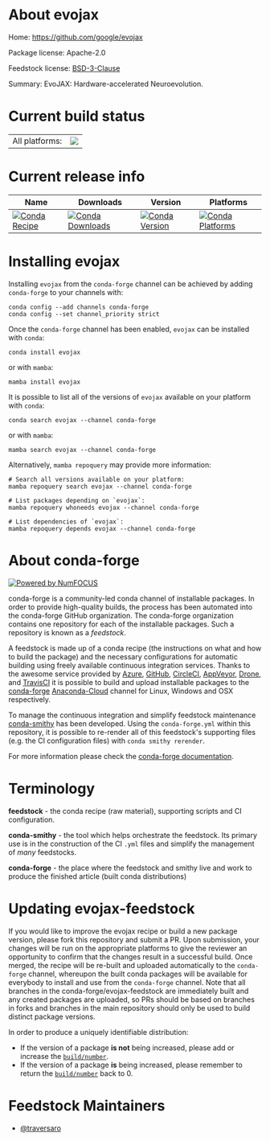 About evojax
============

Home: https://github.com/google/evojax

Package license: Apache-2.0

Feedstock license: [BSD-3-Clause](https://github.com/conda-forge/evojax-feedstock/blob/main/LICENSE.txt)

Summary: EvoJAX: Hardware-accelerated Neuroevolution.

Current build status
====================


<table><tr><td>All platforms:</td>
    <td>
      <a href="https://dev.azure.com/conda-forge/feedstock-builds/_build/latest?definitionId=15442&branchName=main">
        <img src="https://dev.azure.com/conda-forge/feedstock-builds/_apis/build/status/evojax-feedstock?branchName=main">
      </a>
    </td>
  </tr>
</table>

Current release info
====================

| Name | Downloads | Version | Platforms |
| --- | --- | --- | --- |
| [![Conda Recipe](https://img.shields.io/badge/recipe-evojax-green.svg)](https://anaconda.org/conda-forge/evojax) | [![Conda Downloads](https://img.shields.io/conda/dn/conda-forge/evojax.svg)](https://anaconda.org/conda-forge/evojax) | [![Conda Version](https://img.shields.io/conda/vn/conda-forge/evojax.svg)](https://anaconda.org/conda-forge/evojax) | [![Conda Platforms](https://img.shields.io/conda/pn/conda-forge/evojax.svg)](https://anaconda.org/conda-forge/evojax) |

Installing evojax
=================

Installing `evojax` from the `conda-forge` channel can be achieved by adding `conda-forge` to your channels with:

```
conda config --add channels conda-forge
conda config --set channel_priority strict
```

Once the `conda-forge` channel has been enabled, `evojax` can be installed with `conda`:

```
conda install evojax
```

or with `mamba`:

```
mamba install evojax
```

It is possible to list all of the versions of `evojax` available on your platform with `conda`:

```
conda search evojax --channel conda-forge
```

or with `mamba`:

```
mamba search evojax --channel conda-forge
```

Alternatively, `mamba repoquery` may provide more information:

```
# Search all versions available on your platform:
mamba repoquery search evojax --channel conda-forge

# List packages depending on `evojax`:
mamba repoquery whoneeds evojax --channel conda-forge

# List dependencies of `evojax`:
mamba repoquery depends evojax --channel conda-forge
```


About conda-forge
=================

[![Powered by
NumFOCUS](https://img.shields.io/badge/powered%20by-NumFOCUS-orange.svg?style=flat&colorA=E1523D&colorB=007D8A)](https://numfocus.org)

conda-forge is a community-led conda channel of installable packages.
In order to provide high-quality builds, the process has been automated into the
conda-forge GitHub organization. The conda-forge organization contains one repository
for each of the installable packages. Such a repository is known as a *feedstock*.

A feedstock is made up of a conda recipe (the instructions on what and how to build
the package) and the necessary configurations for automatic building using freely
available continuous integration services. Thanks to the awesome service provided by
[Azure](https://azure.microsoft.com/en-us/services/devops/), [GitHub](https://github.com/),
[CircleCI](https://circleci.com/), [AppVeyor](https://www.appveyor.com/),
[Drone](https://cloud.drone.io/welcome), and [TravisCI](https://travis-ci.com/)
it is possible to build and upload installable packages to the
[conda-forge](https://anaconda.org/conda-forge) [Anaconda-Cloud](https://anaconda.org/)
channel for Linux, Windows and OSX respectively.

To manage the continuous integration and simplify feedstock maintenance
[conda-smithy](https://github.com/conda-forge/conda-smithy) has been developed.
Using the ``conda-forge.yml`` within this repository, it is possible to re-render all of
this feedstock's supporting files (e.g. the CI configuration files) with ``conda smithy rerender``.

For more information please check the [conda-forge documentation](https://conda-forge.org/docs/).

Terminology
===========

**feedstock** - the conda recipe (raw material), supporting scripts and CI configuration.

**conda-smithy** - the tool which helps orchestrate the feedstock.
                   Its primary use is in the construction of the CI ``.yml`` files
                   and simplify the management of *many* feedstocks.

**conda-forge** - the place where the feedstock and smithy live and work to
                  produce the finished article (built conda distributions)


Updating evojax-feedstock
=========================

If you would like to improve the evojax recipe or build a new
package version, please fork this repository and submit a PR. Upon submission,
your changes will be run on the appropriate platforms to give the reviewer an
opportunity to confirm that the changes result in a successful build. Once
merged, the recipe will be re-built and uploaded automatically to the
`conda-forge` channel, whereupon the built conda packages will be available for
everybody to install and use from the `conda-forge` channel.
Note that all branches in the conda-forge/evojax-feedstock are
immediately built and any created packages are uploaded, so PRs should be based
on branches in forks and branches in the main repository should only be used to
build distinct package versions.

In order to produce a uniquely identifiable distribution:
 * If the version of a package **is not** being increased, please add or increase
   the [``build/number``](https://docs.conda.io/projects/conda-build/en/latest/resources/define-metadata.html#build-number-and-string).
 * If the version of a package **is** being increased, please remember to return
   the [``build/number``](https://docs.conda.io/projects/conda-build/en/latest/resources/define-metadata.html#build-number-and-string)
   back to 0.

Feedstock Maintainers
=====================

* [@traversaro](https://github.com/traversaro/)

